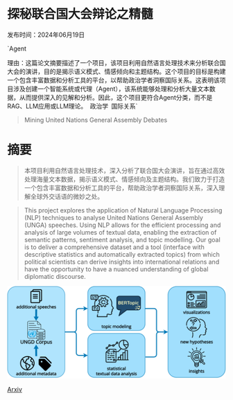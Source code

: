 # 探秘联合国大会辩论之精髓

发布时间：2024年06月19日

`Agent

理由：这篇论文摘要描述了一个项目，该项目利用自然语言处理技术来分析联合国大会的演讲，目的是揭示语义模式、情感倾向和主题结构。这个项目的目标是构建一个包含丰富数据和分析工具的平台，以帮助政治学者洞察国际关系。这表明该项目涉及创建一个智能系统或代理（Agent），该系统能够处理和分析大量文本数据，从而提供深入的见解和分析。因此，这个项目更符合Agent分类，而不是RAG、LLM应用或LLM理论。` `政治学` `国际关系`

> Mining United Nations General Assembly Debates

# 摘要

> 本项目利用自然语言处理技术，深入分析了联合国大会演讲，旨在通过高效处理海量文本数据，揭示语义模式、情感倾向及主题结构。我们致力于打造一个包含丰富数据和分析工具的平台，帮助政治学者洞察国际关系，深入理解全球外交话语的微妙之处。

> This project explores the application of Natural Language Processing (NLP) techniques to analyse United Nations General Assembly (UNGA) speeches. Using NLP allows for the efficient processing and analysis of large volumes of textual data, enabling the extraction of semantic patterns, sentiment analysis, and topic modelling. Our goal is to deliver a comprehensive dataset and a tool (interface with descriptive statistics and automatically extracted topics) from which political scientists can derive insights into international relations and have the opportunity to have a nuanced understanding of global diplomatic discourse.

![探秘联合国大会辩论之精髓](../../../paper_images/2406.13553/x1.png)

[Arxiv](https://arxiv.org/abs/2406.13553)